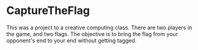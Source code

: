 # CaptureTheFlag
This was a project to a creative computing class. There are two players in the game, and two flags. The objective is to bring the flag from your opponent's end to your end without getting tagged. 
